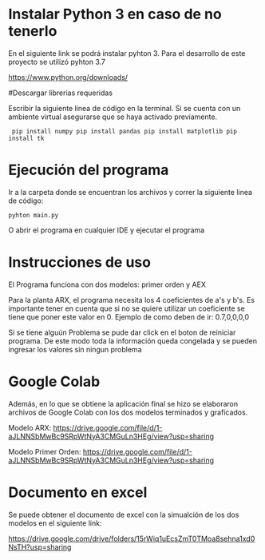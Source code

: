 ​​
# Instalar Python 3 en caso de no tenerlo

En el siguiente link se podrá instalar pyhton 3.
Para el desarrollo de este proyecto se utilizó pyhton 3.7

https://www.python.org/downloads/

#Descargar librerias requeridas

Escribir la siguiente línea de código en la terminal.
Si se cuenta con un ambiente virtual asegurarse que se haya activado previamente.

```
 pip install numpy pip install pandas pip install matplotlib pip install tk
```
# Ejecución del programa

Ir a la carpeta donde se encuentran los archivos y correr la siguiente linea de código:

```
pyhton main.py
```
O abrir el programa en cualquier IDE y ejecutar el programa

# Instrucciones de uso

El Programa funciona con dos modelos: primer orden y AEX

Para la planta ARX, el programa necesita los 4 coeficientes  de a's y b's. Es importante tener en cuenta que si no se quiere utilizar un coeficiente se tiene que poner este valor en 0.
Ejemplo de como deben de ir: 0.7,0,0,0,0

Si se tiene alguún Problema se pude dar click en el boton de reiniciar programa. De este modo toda la información queda congelada y se pueden ingresar los valores sin ningun problema 

# Google Colab

Además, en lo que se obtiene la aplicación final se hizo se elaboraron archivos de Google Colab con  los dos modelos  terminados  y graficados.

Modelo ARX: https://drive.google.com/file/d/1-aJLNNSbMwBc9SRpWtNyA3CMGuLn3HEg/view?usp=sharing

Modelo Primer Orden: https://drive.google.com/file/d/1-aJLNNSbMwBc9SRpWtNyA3CMGuLn3HEg/view?usp=sharing

# Documento en excel

Se puede obtener el documento de excel con la simualción de los dos modelos en el siguiente link:

https://drive.google.com/drive/folders/15rWiq1uEcsZmT0TMoa8sehna1xd0NsTH?usp=sharing
